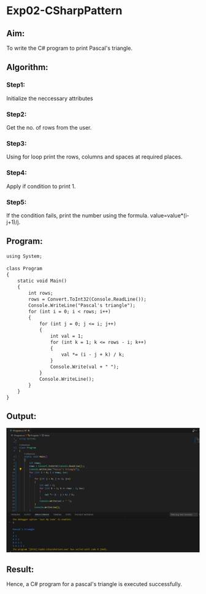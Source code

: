 # Exp02-CSharpPattern

## Aim:
To write the C# program to print Pascal's triangle.
## Algorithm:

### Step1:
Initialize the neccessary attributes
### Step2:
Get the no. of rows from the user.
### Step3:
Using for loop print the rows, columns and spaces at required places.
### Step4:
Apply if condition to print 1.
### Step5:
If the condition fails, print the number using the formula. value=value*(i-j+1)/j.
## Program:
```
using System;

class Program
{
    static void Main()
    {
        int rows;
        rows = Convert.ToInt32(Console.ReadLine());
        Console.WriteLine("Pascal's triangle"); 
        for (int i = 0; i < rows; i++)
        {
            for (int j = 0; j <= i; j++)
            {
                int val = 1;
                for (int k = 1; k <= rows - i; k++)
                {
                    val *= (i - j + k) / k;
                }
                Console.Write(val + " ");
            }
            Console.WriteLine();
        }
    }
}
```
## Output:
![](./exp2.png)
## Result:
Hence, a C# program for a pascal's triangle is executed successfully.